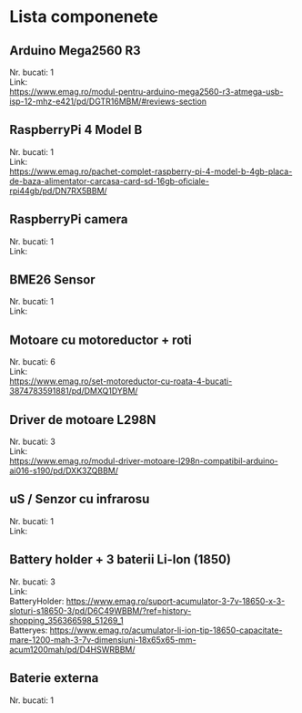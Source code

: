 # Lista componenete

## Arduino Mega2560 R3

Nr. bucati: 1<br>
Link:<br>
https://www.emag.ro/modul-pentru-arduino-mega2560-r3-atmega-usb-isp-12-mhz-e421/pd/DGTR16MBM/#reviews-section<br>

## RaspberryPi 4 Model B

Nr. bucati: 1<br>
Link:<br>
https://www.emag.ro/pachet-complet-raspberry-pi-4-model-b-4gb-placa-de-baza-alimentator-carcasa-card-sd-16gb-oficiale-rpi44gb/pd/DN7RX5BBM/<br>

## RaspberryPi camera

Nr. bucati: 1<br>
Link:<br>

## BME26 Sensor

Nr. bucati: 1<br>
Link:<br>

## Motoare cu motoreductor + roti

Nr. bucati: 6<br>
Link: <br>
https://www.emag.ro/set-motoreductor-cu-roata-4-bucati-3874783591881/pd/DMXQ1DYBM/<br>

## Driver de motoare L298N

Nr. bucati: 3<br>
Link:<br>
https://www.emag.ro/modul-driver-motoare-l298n-compatibil-arduino-ai016-s190/pd/DXK3ZQBBM/<br>

## uS / Senzor cu infrarosu
Nr. bucati: 1<br>
Link:<br>

## Battery holder + 3 baterii Li-Ion (1850)
Nr. bucati: 3<br>
Link:<br>
BatteryHolder: https://www.emag.ro/suport-acumulator-3-7v-18650-x-3-sloturi-s18650-3/pd/D6C49WBBM/?ref=history-shopping_356366598_51269_1<br>
Batteryes: https://www.emag.ro/acumulator-li-ion-tip-18650-capacitate-mare-1200-mah-3-7v-dimensiuni-18x65x65-mm-acum1200mah/pd/D4HSWRBBM/<br>

## Baterie externa
Nr. bucati: 1<br>









